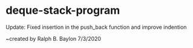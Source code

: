 # deque-stack-program

Update: Fixed insertion in the push_back function and improve indention

~created by Ralph B. Baylon 7/3/2020
